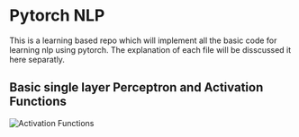 # Pytorch NLP
This is a learning based repo which will implement all the basic code for learning nlp using pytorch. The explanation of each file will be disscussed it here separatly. 

## Basic single layer Perceptron and Activation Functions

![Activation Functions](images/activations.png)
